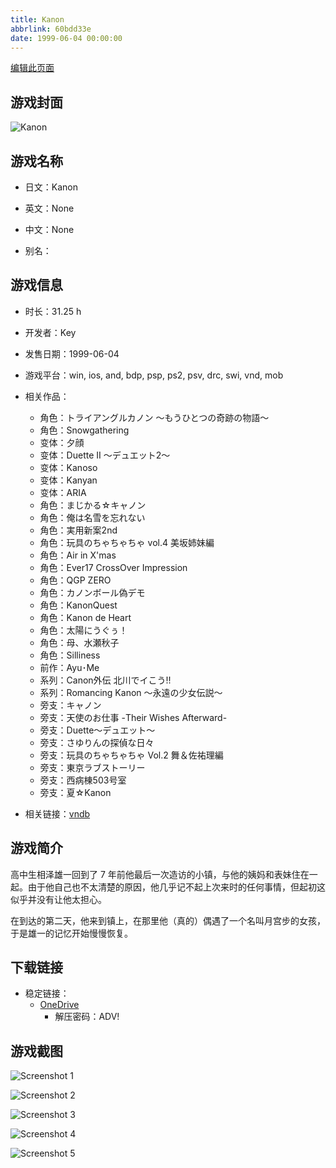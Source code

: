 ```yaml
---
title: Kanon
abbrlink: 60bdd33e
date: 1999-06-04 00:00:00
---
```

[编辑此页面](https://github.com/ACG-3/ADV3-source/blob/main/source/_posts/games/Kanon.md)

## 游戏封面

![Kanon](https://pan.timero.xyz/onedrive/img_lib_001/Kanon_cover.avif)


## 游戏名称

- 日文：Kanon
- 英文：None
- 中文：None

- 别名：


## 游戏信息

- 时长：31.25 h
- 开发者：Key
- 发售日期：1999-06-04
- 游戏平台：win, ios, and, bdp, psp, ps2, psv, drc, swi, vnd, mob
- 相关作品：
   - 角色：トライアングルカノン ～もうひとつの奇跡の物語～
   - 角色：Snowgathering
   - 变体：夕顔
   - 变体：Duette II ～デュエット2～
   - 变体：Kanoso
   - 变体：Kanyan
   - 变体：ARIA
   - 角色：まじかる☆キャノン
   - 角色：俺は名雪を忘れない
   - 角色：実用新案2nd
   - 角色：玩具のちゃちゃちゃ vol.4 美坂姉妹編
   - 角色：Air in X'mas
   - 角色：Ever17 CrossOver Impression
   - 角色：QGP ZERO
   - 角色：カノンボール偽デモ
   - 角色：KanonQuest
   - 角色：Kanon de Heart
   - 角色：太陽にうぐぅ！
   - 角色：母、水瀬秋子
   - 角色：Silliness
   - 前作：Ayu･Me
   - 系列：Canon外伝 北川でイこう!!
   - 系列：Romancing Kanon ～永遠の少女伝説～
   - 旁支：キャノン
   - 旁支：天使のお仕事 -Their Wishes Afterward-
   - 旁支：Duette～デュエット～
   - 旁支：さゆりんの探偵な日々
   - 旁支：玩具のちゃちゃちゃ Vol.2 舞＆佐祐理編
   - 旁支：東京ラブストーリー
   - 旁支：西病棟503号室
   - 旁支：夏☆Kanon

- 相关链接：[vndb](https://vndb.org/v33)


## 游戏简介

高中生相泽雄一回到了 7 年前他最后一次造访的小镇，与他的姨妈和表妹住在一起。由于他自己也不太清楚的原因，他几乎记不起上次来时的任何事情，但起初这似乎并没有让他太担心。

在到达的第二天，他来到镇上，在那里他（真的）偶遇了一个名叫月宫步的女孩，于是雄一的记忆开始慢慢恢复。




## 下载链接

- 稳定链接：
    - [OneDrive](https://pan.timero.xyz/onedrive/adv_lib_001/Kanon)
        - 解压密码：ADV!



## 游戏截图


![Screenshot 1](https://pan.timero.xyz/onedrive/img_lib_001/Kanon_Screenshot_1.avif)

![Screenshot 2](https://pan.timero.xyz/onedrive/img_lib_001/Kanon_Screenshot_2.avif)

![Screenshot 3](https://pan.timero.xyz/onedrive/img_lib_001/Kanon_Screenshot_3.avif)

![Screenshot 4](https://pan.timero.xyz/onedrive/img_lib_001/Kanon_Screenshot_4.avif)

![Screenshot 5](https://pan.timero.xyz/onedrive/img_lib_001/Kanon_Screenshot_5.avif)

